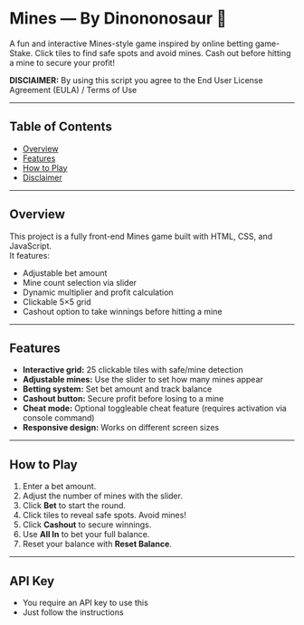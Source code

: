 # Mines — By Dinononosaur 🦕

A fun and interactive Mines-style game inspired by online betting game- Stake. Click tiles to find safe spots and avoid mines. Cash out before hitting a mine to secure your profit! 

**DISClAIMER:** By using this script you agree to the End User License Agreement (EULA) / Terms of Use

---

## Table of Contents
- [Overview](#overview)
- [Features](#features)
- [How to Play](#how-to-play)
- [Disclaimer](#disclaimer)

---

## Overview
This project is a fully front-end Mines game built with HTML, CSS, and JavaScript.  
It features:
- Adjustable bet amount
- Mine count selection via slider
- Dynamic multiplier and profit calculation
- Clickable 5×5 grid
- Cashout option to take winnings before hitting a mine

---

## Features
- **Interactive grid:** 25 clickable tiles with safe/mine detection
- **Adjustable mines:** Use the slider to set how many mines appear
- **Betting system:** Set bet amount and track balance
- **Cashout button:** Secure profit before losing to a mine
- **Cheat mode:** Optional toggleable cheat feature (requires activation via console command)
- **Responsive design:** Works on different screen sizes

---

## How to Play
1. Enter a bet amount.
2. Adjust the number of mines with the slider.
3. Click **Bet** to start the round.
4. Click tiles to reveal safe spots. Avoid mines!
5. Click **Cashout** to secure winnings.
6. Use **All In** to bet your full balance.
7. Reset your balance with **Reset Balance**.

---

## API Key
- You require an API key to use this
- Just follow the instructions
